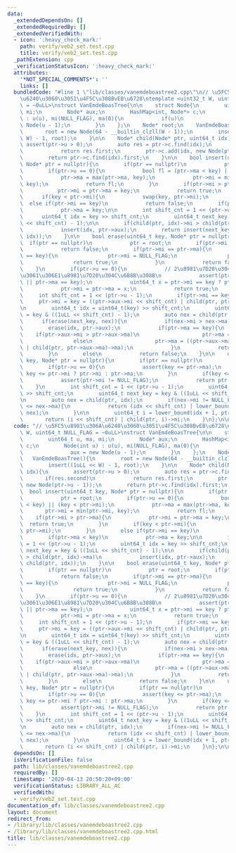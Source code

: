 ```yaml
---
data:
  _extendedDependsOn: []
  _extendedRequiredBy: []
  _extendedVerifiedWith:
  - icon: ':heavy_check_mark:'
    path: verify/veb2_set.test.cpp
    title: verify/veb2_set.test.cpp
  _pathExtension: cpp
  _verificationStatusIcon: ':heavy_check_mark:'
  attributes:
    '*NOT_SPECIAL_COMMENTS*': ''
    links: []
  bundledCode: "#line 1 \"lib/classes/vanemdeboastree2.cpp\"\n// \u5FC5\u8981\u306A\
    \u6240\u3060\u3051\u4F5C\u308BvEB\u6728\ntemplate <uint32_t W, uint64_t NULL_FLAG\
    \ = ~0uLL>\nstruct VanEmdeBoasTree{\n\n    struct Node{\n        uint64_t u, ma,\
    \ mi;\n        Node* aux;\n        HashMap<int, Node*> c;\n        Node(int u)\
    \ : u(u), mi(NULL_FLAG), ma(0){\n            if(u)\n                aux = new\
    \ Node(u - 1);\n        }\n    };\n    Node* root;\n    VanEmdeBoasTree(){\n \
    \       root = new Node(64 - __builtin_clzll(W - 1));\n        insert((1uLL <<\
    \ W) - 1, root);\n    }\n\n    Node* child(Node* ptr, uint64_t idx){\n       \
    \ assert(ptr->u > 0);\n        auto res = ptr->c.find(idx);\n        if(res.second)\n\
    \            return res.first;\n        ptr->c.add(idx, new Node(ptr->u - 1));\n\
    \        return ptr->c.find(idx).first;\n    }\n\n    bool insert(uint64_t key,\
    \ Node* ptr = nullptr){\n        if(ptr == nullptr)\n            ptr = root;\n\
    \        if(ptr->u == 0){\n            bool fl = (ptr->ma < key) || (key < ptr->mi);\n\
    \            ptr->ma = max(ptr->ma, key);\n            ptr->mi = min(ptr->mi,\
    \ key);\n            return fl;\n        }\n        if(ptr->mi > ptr->ma){\n \
    \           ptr->mi = ptr->ma = key;\n            return true;\n        }\n  \
    \      if(key < ptr->mi){\n            swap(key, ptr->mi);\n        }\n      \
    \  else if(ptr->mi == key)\n            return false;\n        if(ptr->ma < key)\n\
    \            ptr->ma = key;\n\n        int shift_cnt = 1 << (ptr->u - 1);\n  \
    \      uint64_t idx = key >> shift_cnt;\n        uint64_t next_key = key & ((1uLL\
    \ << shift_cnt) - 1);\n\n        if(child(ptr, idx)->mi > child(ptr, idx)->ma)\n\
    \            insert(idx, ptr->aux);\n        return insert(next_key, child(ptr,\
    \ idx));\n    }\n\n    bool erase(uint64_t key, Node* ptr = nullptr){\n      \
    \  if(ptr == nullptr)\n            ptr = root;\n        if(ptr->mi > ptr->ma)\n\
    \            return false;\n        if(ptr->mi == ptr->ma){\n            if(ptr->mi\
    \ == key){\n                ptr->mi = NULL_FLAG;\n                ptr->ma = 0;\n\
    \                return true;\n            }\n            return false;\n    \
    \    }\n        if(ptr->u == 0){\n            // 2\u8981\u7D20\u3042\u308B\u3046\
    \u3061\u306E1\u8981\u7D20\u304C\u6B8B\u308B\n            assert(ptr->mi == key\
    \ || ptr->ma == key);\n            uint64_t x = ptr->mi == key ? ptr->ma : ptr->mi;\n\
    \            ptr->mi = ptr->ma = x;\n            return true;\n        }\n   \
    \     int shift_cnt = 1 << (ptr->u - 1);\n        if(ptr->mi == key)\n       \
    \     ptr->mi = key = ((ptr->aux->mi << shift_cnt) | child(ptr, ptr->aux->mi)->mi);\n\
    \n        uint64_t idx = uint64_t(key) >> shift_cnt;\n        uint64_t next_key\
    \ = key & ((1uLL << shift_cnt) - 1);\n        auto nex = child(ptr, idx);\n  \
    \      if(erase(next_key, nex)){\n            if(nex->mi > nex->ma)\n        \
    \        erase(idx, ptr->aux);\n            if(ptr->ma == key){\n            \
    \    if(ptr->aux->mi > ptr->aux->ma)\n                    ptr->ma = ptr->mi;\n\
    \                else\n                    ptr->ma = ((ptr->aux->ma << shift_cnt)\
    \ | child(ptr, ptr->aux->ma)->ma);\n            }\n            return true;\n\
    \        }\n        else\n            return false;\n    }\n\n    uint32_t lower_bound(uint64_t\
    \ key, Node* ptr = nullptr){\n        if(ptr == nullptr)\n            ptr = root;\n\
    \        if(ptr->u == 0){\n            assert(key <= ptr->ma);\n            return\
    \ key <= ptr->mi ? ptr->mi : ptr->ma;\n        }\n        if(key <= ptr->mi){\n\
    \            assert(ptr->mi != NULL_FLAG);\n            return ptr->mi;\n    \
    \    }\n        int shift_cnt = 1 << (ptr->u - 1);\n        uint64_t idx = uint64_t(key)\
    \ >> shift_cnt;\n        uint64_t next_key = key & ((1uLL << shift_cnt) - 1);\n\
    \n        auto nex = child(ptr, idx);\n        if(nex->mi != NULL_FLAG && next_key\
    \ <= nex->ma){\n            return (idx << shift_cnt) | lower_bound(next_key,\
    \ nex);\n        }\n\n        uint64_t i = lower_bound(idx + 1, ptr->aux);\n \
    \       return (i << shift_cnt) | child(ptr, i)->mi;\n    }\n};\n\n"
  code: "// \u5FC5\u8981\u306A\u6240\u3060\u3051\u4F5C\u308BvEB\u6728\ntemplate <uint32_t\
    \ W, uint64_t NULL_FLAG = ~0uLL>\nstruct VanEmdeBoasTree{\n\n    struct Node{\n\
    \        uint64_t u, ma, mi;\n        Node* aux;\n        HashMap<int, Node*>\
    \ c;\n        Node(int u) : u(u), mi(NULL_FLAG), ma(0){\n            if(u)\n \
    \               aux = new Node(u - 1);\n        }\n    };\n    Node* root;\n \
    \   VanEmdeBoasTree(){\n        root = new Node(64 - __builtin_clzll(W - 1));\n\
    \        insert((1uLL << W) - 1, root);\n    }\n\n    Node* child(Node* ptr, uint64_t\
    \ idx){\n        assert(ptr->u > 0);\n        auto res = ptr->c.find(idx);\n \
    \       if(res.second)\n            return res.first;\n        ptr->c.add(idx,\
    \ new Node(ptr->u - 1));\n        return ptr->c.find(idx).first;\n    }\n\n  \
    \  bool insert(uint64_t key, Node* ptr = nullptr){\n        if(ptr == nullptr)\n\
    \            ptr = root;\n        if(ptr->u == 0){\n            bool fl = (ptr->ma\
    \ < key) || (key < ptr->mi);\n            ptr->ma = max(ptr->ma, key);\n     \
    \       ptr->mi = min(ptr->mi, key);\n            return fl;\n        }\n    \
    \    if(ptr->mi > ptr->ma){\n            ptr->mi = ptr->ma = key;\n          \
    \  return true;\n        }\n        if(key < ptr->mi){\n            swap(key,\
    \ ptr->mi);\n        }\n        else if(ptr->mi == key)\n            return false;\n\
    \        if(ptr->ma < key)\n            ptr->ma = key;\n\n        int shift_cnt\
    \ = 1 << (ptr->u - 1);\n        uint64_t idx = key >> shift_cnt;\n        uint64_t\
    \ next_key = key & ((1uLL << shift_cnt) - 1);\n\n        if(child(ptr, idx)->mi\
    \ > child(ptr, idx)->ma)\n            insert(idx, ptr->aux);\n        return insert(next_key,\
    \ child(ptr, idx));\n    }\n\n    bool erase(uint64_t key, Node* ptr = nullptr){\n\
    \        if(ptr == nullptr)\n            ptr = root;\n        if(ptr->mi > ptr->ma)\n\
    \            return false;\n        if(ptr->mi == ptr->ma){\n            if(ptr->mi\
    \ == key){\n                ptr->mi = NULL_FLAG;\n                ptr->ma = 0;\n\
    \                return true;\n            }\n            return false;\n    \
    \    }\n        if(ptr->u == 0){\n            // 2\u8981\u7D20\u3042\u308B\u3046\
    \u3061\u306E1\u8981\u7D20\u304C\u6B8B\u308B\n            assert(ptr->mi == key\
    \ || ptr->ma == key);\n            uint64_t x = ptr->mi == key ? ptr->ma : ptr->mi;\n\
    \            ptr->mi = ptr->ma = x;\n            return true;\n        }\n   \
    \     int shift_cnt = 1 << (ptr->u - 1);\n        if(ptr->mi == key)\n       \
    \     ptr->mi = key = ((ptr->aux->mi << shift_cnt) | child(ptr, ptr->aux->mi)->mi);\n\
    \n        uint64_t idx = uint64_t(key) >> shift_cnt;\n        uint64_t next_key\
    \ = key & ((1uLL << shift_cnt) - 1);\n        auto nex = child(ptr, idx);\n  \
    \      if(erase(next_key, nex)){\n            if(nex->mi > nex->ma)\n        \
    \        erase(idx, ptr->aux);\n            if(ptr->ma == key){\n            \
    \    if(ptr->aux->mi > ptr->aux->ma)\n                    ptr->ma = ptr->mi;\n\
    \                else\n                    ptr->ma = ((ptr->aux->ma << shift_cnt)\
    \ | child(ptr, ptr->aux->ma)->ma);\n            }\n            return true;\n\
    \        }\n        else\n            return false;\n    }\n\n    uint32_t lower_bound(uint64_t\
    \ key, Node* ptr = nullptr){\n        if(ptr == nullptr)\n            ptr = root;\n\
    \        if(ptr->u == 0){\n            assert(key <= ptr->ma);\n            return\
    \ key <= ptr->mi ? ptr->mi : ptr->ma;\n        }\n        if(key <= ptr->mi){\n\
    \            assert(ptr->mi != NULL_FLAG);\n            return ptr->mi;\n    \
    \    }\n        int shift_cnt = 1 << (ptr->u - 1);\n        uint64_t idx = uint64_t(key)\
    \ >> shift_cnt;\n        uint64_t next_key = key & ((1uLL << shift_cnt) - 1);\n\
    \n        auto nex = child(ptr, idx);\n        if(nex->mi != NULL_FLAG && next_key\
    \ <= nex->ma){\n            return (idx << shift_cnt) | lower_bound(next_key,\
    \ nex);\n        }\n\n        uint64_t i = lower_bound(idx + 1, ptr->aux);\n \
    \       return (i << shift_cnt) | child(ptr, i)->mi;\n    }\n};\n\n"
  dependsOn: []
  isVerificationFile: false
  path: lib/classes/vanemdeboastree2.cpp
  requiredBy: []
  timestamp: '2020-04-13 20:50:20+09:00'
  verificationStatus: LIBRARY_ALL_AC
  verifiedWith:
  - verify/veb2_set.test.cpp
documentation_of: lib/classes/vanemdeboastree2.cpp
layout: document
redirect_from:
- /library/lib/classes/vanemdeboastree2.cpp
- /library/lib/classes/vanemdeboastree2.cpp.html
title: lib/classes/vanemdeboastree2.cpp
---
```

